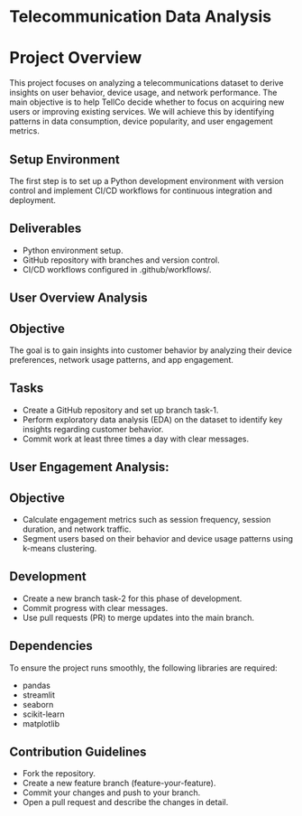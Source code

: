 # Telecommunication Data Analysis
# Project Overview
This project focuses on analyzing a telecommunications dataset to derive insights on user behavior, device usage, and network performance. The main objective is to help TellCo decide whether to focus on acquiring new users or improving existing services. We will achieve this by identifying patterns in data consumption, device popularity, and user engagement metrics.

## Setup Environment
The first step is to set up a Python development environment with version control and implement CI/CD workflows for continuous integration and deployment.

## Deliverables
- Python environment setup.
- GitHub repository with branches and version control.
- CI/CD workflows configured in .github/workflows/.

## User Overview Analysis

## Objective
 The goal is to gain insights into customer behavior by analyzing their device preferences, network usage patterns, and app engagement.

## Tasks
- Create a GitHub repository and set up branch task-1.
- Perform exploratory data analysis (EDA) on the dataset to identify key insights regarding customer behavior.
- Commit work at least three times a day with clear messages.

## User Engagement Analysis:
## Objective 
- Calculate engagement metrics such as session frequency, session duration, and network traffic.
- Segment users based on their behavior and device usage patterns using k-means clustering.

## Development
- Create a new branch task-2 for this phase of development.
- Commit progress with clear messages.
- Use pull requests (PR) to merge updates into the main branch.

## Dependencies
To ensure the project runs smoothly, the following libraries are required:
- pandas
- streamlit
- seaborn
- scikit-learn
- matplotlib

## Contribution Guidelines
- Fork the repository.
- Create a new feature branch (feature-your-feature).
- Commit your changes and push to your branch.
- Open a pull request and describe the changes in detail.